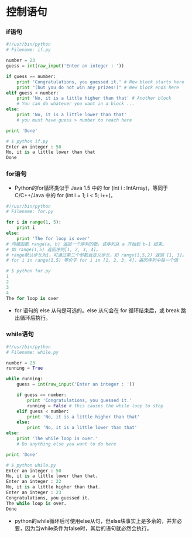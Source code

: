 
控制语句
=========

### if语句
```python
#!/usr/bin/python
# Filename: if.py

number = 23
guess = int(raw_input('Enter an integer : '))

if guess == number:
    print 'Congratulations, you guessed it.' # New block starts here
    print "(but you do not win any prizes!)" # New block ends here
elif guess < number:
    print 'No, it is a little higher than that' # Another block
    # You can do whatever you want in a block ...
else:
    print 'No, it is a little lower than that'
    # you must have guess > number to reach here

print 'Done'

# $ python if.py
Enter an integer : 50
No, it is a little lower than that
Done
```

### for语句
- Python的for循环类似于 Java 1.5 中的 for (int i : IntArray)，等同于 C/C++/Java 中的 for (int i = 1; i < 5; i++)。

```python
#!/usr/bin/python
# Filename: for.py

for i in range(1, 5):
    print i
else:
    print 'The for loop is over'
# 内建函数 range(a, b) 返回一个序列的数。该序列从 a 开始到 b-1 结束。
# 如 range(1,5) 返回序列[1, 2, 3, 4]。
# range默认步长为1，可通过第三个参数自定义步长，如 range(1,5,2) 返回 [1, 3]。
# for i in range(1,5) 等价于 for i in [1, 2, 3, 4]，遍历序列中每一个值

# $ python for.py
1
2
3
4
The for loop is over
```
- for 语句的 else 从句是可选的。else 从句会在 for 循环结束后，或 break 跳出循环后执行。

### while语句

```python
#!/usr/bin/python
# Filename: while.py

number = 23
running = True

while running:
    guess = int(raw_input('Enter an integer : '))

    if guess == number:
        print 'Congratulations, you guessed it.'
        running = False # this causes the while loop to stop
    elif guess < number:
        print 'No, it is a little higher than that'
    else:
        print 'No, it is a little lower than that'
else:
    print 'The while loop is over.'
    # Do anything else you want to do here

print 'Done'

# $ python while.py
Enter an integer : 50
No, it is a little lower than that.
Enter an integer : 22
No, it is a little higher than that.
Enter an integer : 23
Congratulations, you guessed it.
The while loop is over.
Done
```
- python的while循环后可使用else从句，但else块事实上是多余的，并非必要，因为当while条件为false时，其后的语句就必然会执行。
